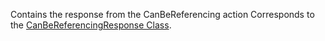 Contains the response from the CanBeReferencing action
Corresponds to the [CanBeReferencingResponse Class](https://msdn.microsoft.com/library/microsoft.xrm.sdk.messages.canbereferencingresponse.aspx).
